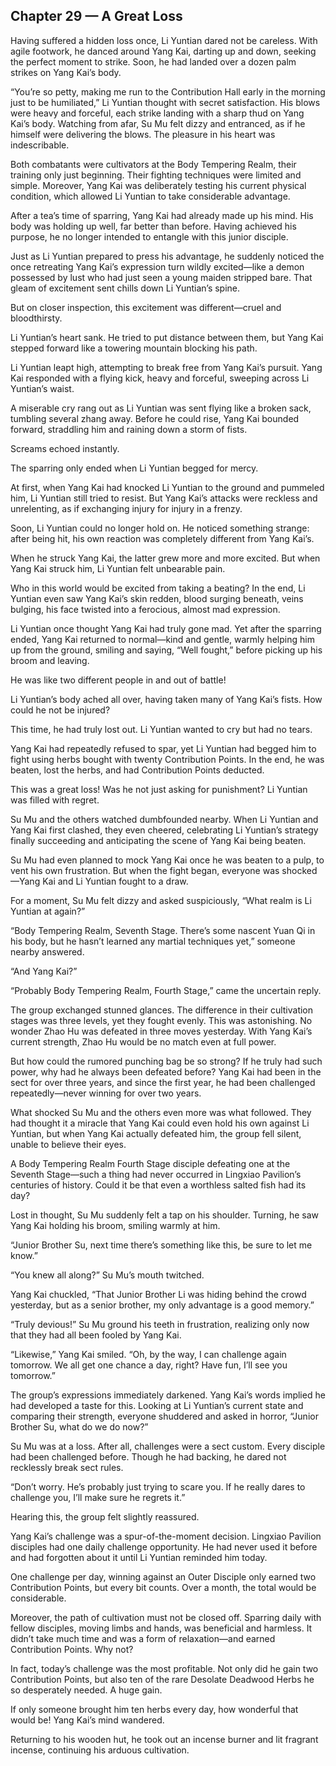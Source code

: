 ## Chapter 29 — A Great Loss

Having suffered a hidden loss once, Li Yuntian dared not be careless. With agile footwork, he danced around Yang Kai, darting up and down, seeking the perfect moment to strike. Soon, he had landed over a dozen palm strikes on Yang Kai’s body.

“You’re so petty, making me run to the Contribution Hall early in the morning just to be humiliated,” Li Yuntian thought with secret satisfaction. His blows were heavy and forceful, each strike landing with a sharp thud on Yang Kai’s body. Watching from afar, Su Mu felt dizzy and entranced, as if he himself were delivering the blows. The pleasure in his heart was indescribable.

Both combatants were cultivators at the Body Tempering Realm, their training only just beginning. Their fighting techniques were limited and simple. Moreover, Yang Kai was deliberately testing his current physical condition, which allowed Li Yuntian to take considerable advantage.

After a tea’s time of sparring, Yang Kai had already made up his mind. His body was holding up well, far better than before. Having achieved his purpose, he no longer intended to entangle with this junior disciple.

Just as Li Yuntian prepared to press his advantage, he suddenly noticed the once retreating Yang Kai’s expression turn wildly excited—like a demon possessed by lust who had just seen a young maiden stripped bare. That gleam of excitement sent chills down Li Yuntian’s spine.

But on closer inspection, this excitement was different—cruel and bloodthirsty.

Li Yuntian’s heart sank. He tried to put distance between them, but Yang Kai stepped forward like a towering mountain blocking his path.

Li Yuntian leapt high, attempting to break free from Yang Kai’s pursuit. Yang Kai responded with a flying kick, heavy and forceful, sweeping across Li Yuntian’s waist.

A miserable cry rang out as Li Yuntian was sent flying like a broken sack, tumbling several zhang away. Before he could rise, Yang Kai bounded forward, straddling him and raining down a storm of fists.

Screams echoed instantly.

The sparring only ended when Li Yuntian begged for mercy.

At first, when Yang Kai had knocked Li Yuntian to the ground and pummeled him, Li Yuntian still tried to resist. But Yang Kai’s attacks were reckless and unrelenting, as if exchanging injury for injury in a frenzy.

Soon, Li Yuntian could no longer hold on. He noticed something strange: after being hit, his own reaction was completely different from Yang Kai’s.

When he struck Yang Kai, the latter grew more and more excited. But when Yang Kai struck him, Li Yuntian felt unbearable pain.

Who in this world would be excited from taking a beating? In the end, Li Yuntian even saw Yang Kai’s skin redden, blood surging beneath, veins bulging, his face twisted into a ferocious, almost mad expression.

Li Yuntian once thought Yang Kai had truly gone mad. Yet after the sparring ended, Yang Kai returned to normal—kind and gentle, warmly helping him up from the ground, smiling and saying, “Well fought,” before picking up his broom and leaving.

He was like two different people in and out of battle!

Li Yuntian’s body ached all over, having taken many of Yang Kai’s fists. How could he not be injured?

This time, he had truly lost out. Li Yuntian wanted to cry but had no tears.

Yang Kai had repeatedly refused to spar, yet Li Yuntian had begged him to fight using herbs bought with twenty Contribution Points. In the end, he was beaten, lost the herbs, and had Contribution Points deducted.

This was a great loss! Was he not just asking for punishment? Li Yuntian was filled with regret.

Su Mu and the others watched dumbfounded nearby. When Li Yuntian and Yang Kai first clashed, they even cheered, celebrating Li Yuntian’s strategy finally succeeding and anticipating the scene of Yang Kai being beaten.

Su Mu had even planned to mock Yang Kai once he was beaten to a pulp, to vent his own frustration. But when the fight began, everyone was shocked—Yang Kai and Li Yuntian fought to a draw.

For a moment, Su Mu felt dizzy and asked suspiciously, “What realm is Li Yuntian at again?”

“Body Tempering Realm, Seventh Stage. There’s some nascent Yuan Qi in his body, but he hasn’t learned any martial techniques yet,” someone nearby answered.

“And Yang Kai?”

“Probably Body Tempering Realm, Fourth Stage,” came the uncertain reply.

The group exchanged stunned glances. The difference in their cultivation stages was three levels, yet they fought evenly. This was astonishing. No wonder Zhao Hu was defeated in three moves yesterday. With Yang Kai’s current strength, Zhao Hu would be no match even at full power.

But how could the rumored punching bag be so strong? If he truly had such power, why had he always been defeated before? Yang Kai had been in the sect for over three years, and since the first year, he had been challenged repeatedly—never winning for over two years.

What shocked Su Mu and the others even more was what followed. They had thought it a miracle that Yang Kai could even hold his own against Li Yuntian, but when Yang Kai actually defeated him, the group fell silent, unable to believe their eyes.

A Body Tempering Realm Fourth Stage disciple defeating one at the Seventh Stage—such a thing had never occurred in Lingxiao Pavilion’s centuries of history. Could it be that even a worthless salted fish had its day?

Lost in thought, Su Mu suddenly felt a tap on his shoulder. Turning, he saw Yang Kai holding his broom, smiling warmly at him.

“Junior Brother Su, next time there’s something like this, be sure to let me know.”

“You knew all along?” Su Mu’s mouth twitched.

Yang Kai chuckled, “That Junior Brother Li was hiding behind the crowd yesterday, but as a senior brother, my only advantage is a good memory.”

“Truly devious!” Su Mu ground his teeth in frustration, realizing only now that they had all been fooled by Yang Kai.

“Likewise,” Yang Kai smiled. “Oh, by the way, I can challenge again tomorrow. We all get one chance a day, right? Have fun, I’ll see you tomorrow.”

The group’s expressions immediately darkened. Yang Kai’s words implied he had developed a taste for this. Looking at Li Yuntian’s current state and comparing their strength, everyone shuddered and asked in horror, “Junior Brother Su, what do we do now?”

Su Mu was at a loss. After all, challenges were a sect custom. Every disciple had been challenged before. Though he had backing, he dared not recklessly break sect rules.

“Don’t worry. He’s probably just trying to scare you. If he really dares to challenge you, I’ll make sure he regrets it.”

Hearing this, the group felt slightly reassured.

Yang Kai’s challenge was a spur-of-the-moment decision. Lingxiao Pavilion disciples had one daily challenge opportunity. He had never used it before and had forgotten about it until Li Yuntian reminded him today.

One challenge per day, winning against an Outer Disciple only earned two Contribution Points, but every bit counts. Over a month, the total would be considerable.

Moreover, the path of cultivation must not be closed off. Sparring daily with fellow disciples, moving limbs and hands, was beneficial and harmless. It didn’t take much time and was a form of relaxation—and earned Contribution Points. Why not?

In fact, today’s challenge was the most profitable. Not only did he gain two Contribution Points, but also ten of the rare Desolate Deadwood Herbs he so desperately needed. A huge gain.

If only someone brought him ten herbs every day, how wonderful that would be! Yang Kai’s mind wandered.

Returning to his wooden hut, he took out an incense burner and lit fragrant incense, continuing his arduous cultivation.